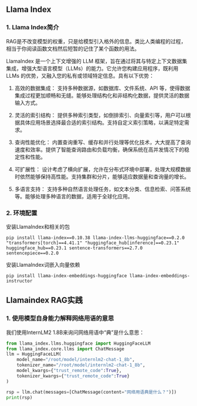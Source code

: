 ## Llama Index

### 1. Llama Index简介

RAG是不改变模型的权重，只是给模型引入格外的信息。类比人类编程的过程，相当于你阅读函数文档然后短暂的记住了某个函数的用法。

LlamaIndex 是一个上下文增强的 LLM 框架，旨在通过将其与特定上下文数据集集成，增强大型语言模型（LLMs）的能力。它允许您构建应用程序，既利用 LLMs 的优势，又融入您的私有或领域特定信息。具有以下优势：

1. 高效的数据集成：
支持多种数据源，如数据库、文件系统、API 等，使得数据集成过程更加顺畅和无缝。能够处理结构化和非结构化数据，提供灵活的数据输入方式。

2. 灵活的索引结构：
提供多种索引类型，如倒排索引、向量索引等，用户可以根据具体应用场景选择最合适的索引结构。支持自定义索引策略，以满足特定需求。
3. 查询性能优化：
内置查询重写、缓存和并行处理等优化技术，大大提高了查询速度和效率。提供了智能查询路由和负载均衡，确保系统在高并发情况下的稳定性和性能。

4. 可扩展性：
设计考虑了横向扩展，允许在分布式环境中部署，处理大规模数据时依然能够保持高性能。支持集群和分片，能够适应数据量和查询量的增长。

5. 多语言支持：
支持多种自然语言处理任务，如文本分类、信息检索、问答系统等。能够处理多种语言的数据，适用于全球化应用。

### 2. 环境配置

安装LlamaIndex和相关的包

```code
pip install llama-index==0.10.38 llama-index-llms-huggingface==0.2.0 "transformers[torch]==4.41.1" "huggingface_hub[inference]==0.23.1" huggingface_hub==0.23.1 sentence-transformers==2.7.0 sentencepiece==0.2.0
```

安装LlamaIndex词嵌入向量依赖

```code
pip install llama-index-embeddings-huggingface llama-index-embeddings-instructor
```

## Llamaindex RAG实践

### 1. 使用模型自身能力解释网络用语的意思

我们使用InternLM2 1.8B来询问网络用语中“典”是什么意思：

```python
from llama_index.llms.huggingface import HuggingFaceLLM
from llama_index.core.llms import ChatMessage
llm = HuggingFaceLLM(
    model_name="/root/model/internlm2-chat-1_8b",
    tokenizer_name="/root/model/internlm2-chat-1_8b",
    model_kwargs={"trust_remote_code":True},
    tokenizer_kwargs={"trust_remote_code":True}
)

rsp = llm.chat(messages=[ChatMessage(content="网络用语典是什么？")])
print(rsp)
```

